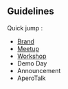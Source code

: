 ## Guidelines

Quick jump :
- [Brand](https://github.com/lewagon/design/tree/master/guidelines/brand)
- [Meetup](https://github.com/lewagon/design/tree/meetup/guidelines/meetup)
- [Workshop](https://github.com/lewagon/design/tree/workshop/guidelines/workshop)
- Demo Day
- Announcement
- AperoTalk
